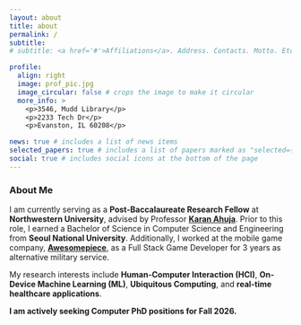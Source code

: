 ```yaml
---
layout: about
title: about
permalink: /
subtitle:
# subtitle: <a href='#'>Affiliations</a>. Address. Contacts. Motto. Etc.

profile:
  align: right
  image: prof_pic.jpg
  image_circular: false # crops the image to make it circular
  more_info: >
    <p>3546, Mudd Library</p>
    <p>2233 Tech Dr</p>
    <p>Evanston, IL 60208</p>

news: true # includes a list of news items
selected_papers: true # includes a list of papers marked as "selected={true}"
social: true # includes social icons at the bottom of the page
---
```


### About Me

I am currently serving as a **Post-Baccalaureate Research Fellow** at **Northwestern University**, advised by Professor [**Karan Ahuja**](https://karan-ahuja.com). Prior to this role, I earned a Bachelor of Science in Computer Science and Engineering from **Seoul National University**. Additionally, I worked at the mobile game company, [**Awesomepiece**](https://awesomepiece.com), as a Full Stack Game Developer for 3 years as alternative military service.

My research interests include **Human-Computer Interaction (HCI)**, **On-Device Machine Learning (ML)**, **Ubiquitous Computing**, and **real-time healthcare applications**. 

**I am actively seeking Computer PhD positions for Fall 2026.**
